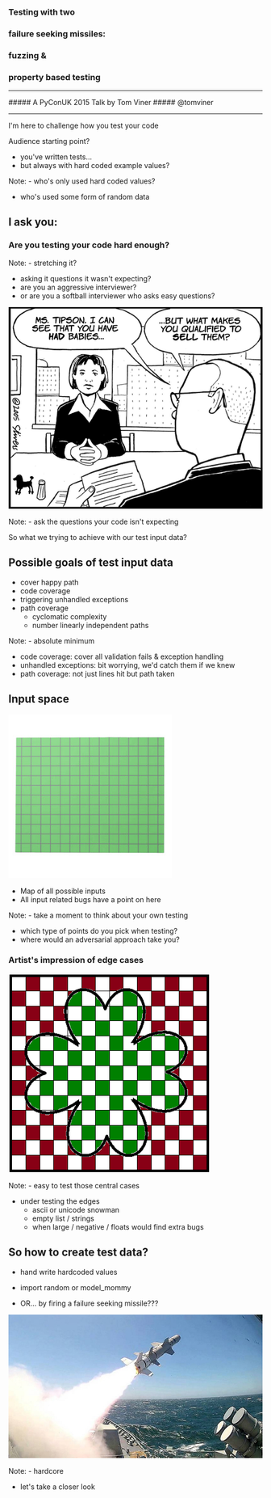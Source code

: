 ### Testing with two
### failure seeking missiles:
### fuzzing &
### property based testing
<hr>
##### A PyConUK 2015 Talk by Tom Viner
##### @tomviner

---

I'm here to challenge how you test your code


Audience starting point?
- you've written tests...
- but always with hard coded example values?

Note: - who's only used hard coded values?
- who's used some form of random data


## I ask you:

### Are you testing your code hard enough?

Note: - stretching it?
- asking it questions it wasn't expecting?
- are you an aggressive interviewer?
- or are you a softball interviewer who asks easy questions?


![interview](images/interview.png)

Note: - ask the questions your code isn't expecting


So what we trying to achieve with our test input data?


## Possible goals of test input data

- cover happy path
- code coverage
- triggering unhandled exceptions
- path coverage
    - cyclomatic complexity
    - number linearly independent paths

Note: - absolute minimum
- code coverage: cover all validation fails & exception handling
- unhandled exceptions: bit worrying, we'd catch them if we knew
- path coverage: not just lines hit but path taken


## Input space

![graph](images/graph.jpg)
- Map of all possible inputs
- All input related bugs have a point on here

Note: - take a moment to think about your own testing
- which type of points do you pick when testing?
- where would an adversarial approach take you?


### Artist's impression of edge cases
![shamrock](images/shamrock.png)

Note: - easy to test those central cases
- under testing the edges
    - ascii or unicode snowman
    - empty list / strings
    - when large / negative / floats would find extra bugs


## So how to create test data?

- hand write hardcoded values
<!-- -- class="fragment" -->
- import random or model_mommy
<!-- -- class="fragment" -->
- OR... by firing a failure seeking missile???
<!-- -- class="fragment" -->
![missile](images/missile.jpg)
<!-- -- class="fragment" -->

Note: - hardcore
- let's take a closer look